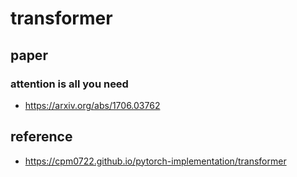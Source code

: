# transformer
## paper
### attention is all you need
- https://arxiv.org/abs/1706.03762
## reference
- https://cpm0722.github.io/pytorch-implementation/transformer